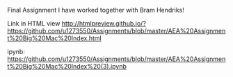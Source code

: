 Final Assignment
I have worked together with Bram Hendriks!


Link in HTML view
http://htmlpreview.github.io/?https://github.com/u1273550/Assignments/blob/master/AEA%20Assignment%20Big%20Mac%20Index.html

ipynb:
https://github.com/u1273550/Assignments/blob/master/AEA%20Assignment%20Big%20Mac%20Index%20(3).ipynb
